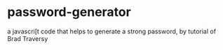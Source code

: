 # password-generator

a javascri[t code that helps to generate a strong password, by tutorial of Brad Traversy
